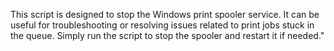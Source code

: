 This script is designed to stop the Windows print spooler service. It can be useful for troubleshooting or resolving issues related to print jobs stuck in the queue. Simply run the script to stop the spooler and restart it if needed."
